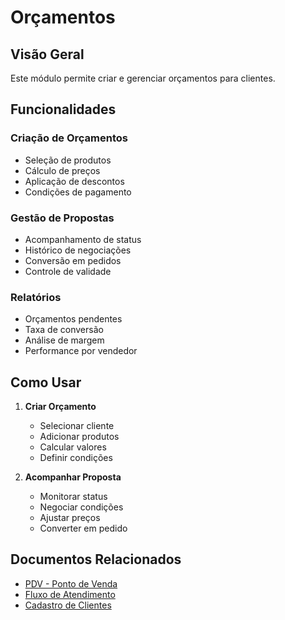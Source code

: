 # Orçamentos

## Visão Geral

Este módulo permite criar e gerenciar orçamentos para clientes.

## Funcionalidades

### Criação de Orçamentos
- Seleção de produtos
- Cálculo de preços
- Aplicação de descontos
- Condições de pagamento

### Gestão de Propostas
- Acompanhamento de status
- Histórico de negociações
- Conversão em pedidos
- Controle de validade

### Relatórios
- Orçamentos pendentes
- Taxa de conversão
- Análise de margem
- Performance por vendedor

## Como Usar

1. **Criar Orçamento**
   - Selecionar cliente
   - Adicionar produtos
   - Calcular valores
   - Definir condições

2. **Acompanhar Proposta**
   - Monitorar status
   - Negociar condições
   - Ajustar preços
   - Converter em pedido

## Documentos Relacionados

- [PDV - Ponto de Venda](pdv.md)
- [Fluxo de Atendimento](../../fluxos/fluxo-atendimento.md)
- [Cadastro de Clientes](../cadastros/cadastro-de-clientes.md)
